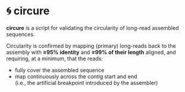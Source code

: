 # 🌀 circure

**circure** is a script for validating the circularity of long-read assembled sequences.

Circularity is confirmed by mapping (primary) long-reads back to the assembly with **≥95% identity** and **≥99% of their length** aligned, and requiring, at a minimum, that the reads:
- fully cover the assembled sequence  
- map continuously across the contig start and end  
  (i.e., the artificial breakpoint introduced by the assembler)
